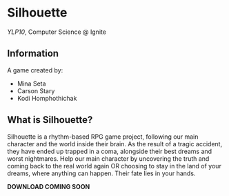 # Silhouette 
_YLP10_, Computer Science @ Ignite

## Information
A game created by: 
- Mina Seta
- Carson Stary
- Kodi Homphothichak

## What is Silhouette?
Silhouette is a rhythm-based RPG game project, following our main character and the world inside their brain. As the result of a tragic accident, they have ended up trapped in a coma, alongside their best dreams and worst nightmares. Help our main character by uncovering the truth and coming back to the real world again OR choosing to stay in the land of your dreams, where anything can happen. Their fate lies in your hands.

**DOWNLOAD COMING SOON**